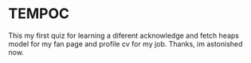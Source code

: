 # TEMPOC
This my first quiz for learning a diferent acknowledge and fetch heaps model for my fan page and profile cv for my job. Thanks, im astonished now.
